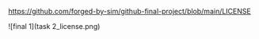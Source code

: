 https://github.com/forged-by-sim/github-final-project/blob/main/LICENSE



![final 1](task 2_license.png)




